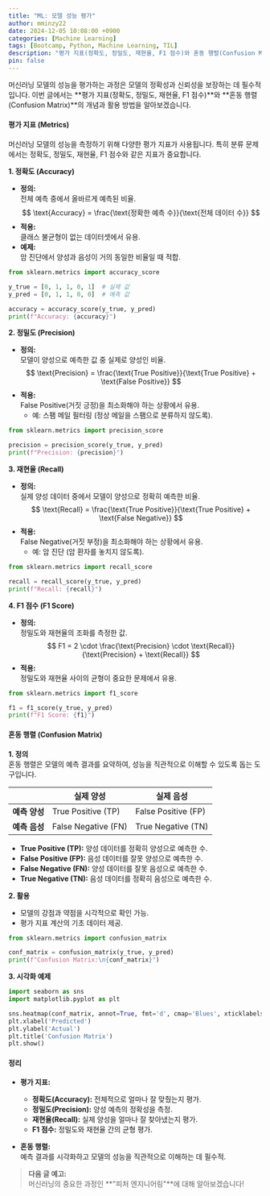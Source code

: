 ```yaml
---
title: "ML: 모델 성능 평가"
author: mminzy22
date: 2024-12-05 10:08:00 +0900
categories: [Machine Learning]
tags: [Bootcamp, Python, Machine Learning, TIL]
description: "평가 지표(정확도, 정밀도, 재현율, F1 점수)와 혼동 행렬(Confusion Matrix)의 개념과 활용 방법"
pin: false
---
```




머신러닝 모델의 성능을 평가하는 과정은 모델의 정확성과 신뢰성을 보장하는 데 필수적입니다. 이번 글에서는 **평가 지표(정확도, 정밀도, 재현율, F1 점수)**와 **혼동 행렬(Confusion Matrix)**의 개념과 활용 방법을 알아보겠습니다.


#### 평가 지표 (Metrics)

머신러닝 모델의 성능을 측정하기 위해 다양한 평가 지표가 사용됩니다. 특히 분류 문제에서는 정확도, 정밀도, 재현율, F1 점수와 같은 지표가 중요합니다.

**1. 정확도 (Accuracy)**  
- **정의:**  
  전체 예측 중에서 올바르게 예측된 비율.  
  $$ \text{Accuracy} = \frac{\text{정확한 예측 수}}{\text{전체 데이터 수}} $$  
- **적용:**  
  클래스 불균형이 없는 데이터셋에서 유용.  
- **예제:**  
  암 진단에서 양성과 음성이 거의 동일한 비율일 때 적합.

```python
from sklearn.metrics import accuracy_score

y_true = [0, 1, 1, 0, 1]  # 실제 값
y_pred = [0, 1, 1, 0, 0]  # 예측 값

accuracy = accuracy_score(y_true, y_pred)
print(f"Accuracy: {accuracy}")
```


**2. 정밀도 (Precision)**  
- **정의:**  
  모델이 양성으로 예측한 값 중 실제로 양성인 비율.  
  $$ \text{Precision} = \frac{\text{True Positive}}{\text{True Positive} + \text{False Positive}} $$  
- **적용:**  
  False Positive(거짓 긍정)을 최소화해야 하는 상황에서 유용.  
  - 예: 스팸 메일 필터링 (정상 메일을 스팸으로 분류하지 않도록).

```python
from sklearn.metrics import precision_score

precision = precision_score(y_true, y_pred)
print(f"Precision: {precision}")
```


**3. 재현율 (Recall)**  
- **정의:**  
  실제 양성 데이터 중에서 모델이 양성으로 정확히 예측한 비율.  
  $$ \text{Recall} = \frac{\text{True Positive}}{\text{True Positive} + \text{False Negative}} $$  
- **적용:**  
  False Negative(거짓 부정)을 최소화해야 하는 상황에서 유용.  
  - 예: 암 진단 (암 환자를 놓치지 않도록).

```python
from sklearn.metrics import recall_score

recall = recall_score(y_true, y_pred)
print(f"Recall: {recall}")
```


**4. F1 점수 (F1 Score)**  
- **정의:**  
  정밀도와 재현율의 조화를 측정한 값.  
  $$ F1 = 2 \cdot \frac{\text{Precision} \cdot \text{Recall}}{\text{Precision} + \text{Recall}} $$  
- **적용:**  
  정밀도와 재현율 사이의 균형이 중요한 문제에서 유용.  

```python
from sklearn.metrics import f1_score

f1 = f1_score(y_true, y_pred)
print(f"F1 Score: {f1}")
```


#### 혼동 행렬 (Confusion Matrix)

**1. 정의**  
혼동 행렬은 모델의 예측 결과를 요약하여, 성능을 직관적으로 이해할 수 있도록 돕는 도구입니다.

|                | **실제 양성** | **실제 음성** |
|----------------|---------------|---------------|
| **예측 양성**  | True Positive (TP) | False Positive (FP) |
| **예측 음성**  | False Negative (FN) | True Negative (TN) |

- **True Positive (TP):** 양성 데이터를 정확히 양성으로 예측한 수.  
- **False Positive (FP):** 음성 데이터를 잘못 양성으로 예측한 수.  
- **False Negative (FN):** 양성 데이터를 잘못 음성으로 예측한 수.  
- **True Negative (TN):** 음성 데이터를 정확히 음성으로 예측한 수.

**2. 활용**
- 모델의 강점과 약점을 시각적으로 확인 가능.
- 평가 지표 계산의 기초 데이터 제공.

```python
from sklearn.metrics import confusion_matrix

conf_matrix = confusion_matrix(y_true, y_pred)
print(f"Confusion Matrix:\n{conf_matrix}")
```

**3. 시각화 예제**
```python
import seaborn as sns
import matplotlib.pyplot as plt

sns.heatmap(conf_matrix, annot=True, fmt='d', cmap='Blues', xticklabels=['Negative', 'Positive'], yticklabels=['Negative', 'Positive'])
plt.xlabel('Predicted')
plt.ylabel('Actual')
plt.title('Confusion Matrix')
plt.show()
```


#### 정리

- **평가 지표:**  
  - **정확도(Accuracy):** 전체적으로 얼마나 잘 맞췄는지 평가.  
  - **정밀도(Precision):** 양성 예측의 정확성을 측정.  
  - **재현율(Recall):** 실제 양성을 얼마나 잘 찾아냈는지 평가.  
  - **F1 점수:** 정밀도와 재현율 간의 균형 평가.

- **혼동 행렬:**  
  예측 결과를 시각화하고 모델의 성능을 직관적으로 이해하는 데 필수적.

> **다음 글 예고:**  
> 머신러닝의 중요한 과정인 **"피처 엔지니어링"**에 대해 알아보겠습니다!
